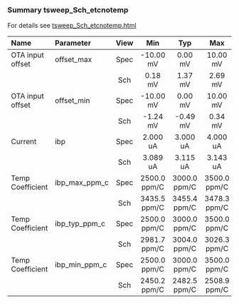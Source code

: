 ### Summary tsweep_Sch_etcnotemp

For details see <a href='tsweep_Sch_etcnotemp.html'>tsweep_Sch_etcnotemp.html</a>

|**Name**|**Parameter**|**View**|**Min** | **Typ** | **Max**|
|:---|:---|:---:|:---:|:---:|:---:|
|OTA input offset|offset\_max | Spec | -10.00 mV | 0.00 mV | 10.00 mV |
| | | Sch|0.18 mV | 1.37 mV | 2.69 mV |
|OTA input offset|offset\_min | Spec | -10.00 mV | 0.00 mV | 10.00 mV |
| | | Sch|-1.24 mV | -0.49 mV | 0.34 mV |
|Current|ibp | Spec | 2.000 uA | 3.000 uA | 4.000 uA |
| | | Sch|3.089 uA | 3.115 uA | 3.143 uA |
|Temp Coefficient|ibp\_max\_ppm\_c | Spec | 2500.0 ppm/C | 3000.0 ppm/C | 3500.0 ppm/C |
| | | Sch|3435.5 ppm/C | 3455.4 ppm/C | 3478.3 ppm/C |
|Temp Coefficient|ibp\_typ\_ppm\_c | Spec | 2500.0 ppm/C | 3000.0 ppm/C | 3500.0 ppm/C |
| | | Sch|2981.7 ppm/C | 3004.0 ppm/C | 3026.3 ppm/C |
|Temp Coefficient|ibp\_min\_ppm\_c | Spec | 2500.0 ppm/C | 3000.0 ppm/C | 3500.0 ppm/C |
| | | Sch|2450.2 ppm/C | 2482.5 ppm/C | 2508.9 ppm/C |
